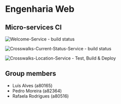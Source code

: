 # Engenharia Web

## Micro-services CI

![Welcome-Service - build status](https://github.com/alves-luis/ew-safe_cross/workflows/Welcome-Service%20-%20Test,%20Build%20&%20Deploy/badge.svg)

![Crosswalks-Current-Status-Service - build status](https://github.com/alves-luis/ew-safe_cross/workflows/Crosswalks-Current-Status-Service%20-%20Test,%20Build%20&%20Deploy/badge.svg)

![Crosswalks-Location-Service - Test, Build & Deploy](https://github.com/alves-luis/ew-safe_cross/workflows/Crosswalks-Location-Service%20-%20Test,%20Build%20&%20Deploy/badge.svg)

## Group members
- Luís Alves (a80165)
- Pedro Moreira (a82364)
- Rafaela Rodrigues (a80516)

